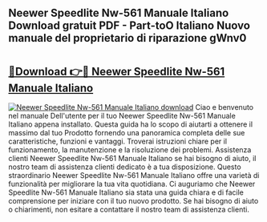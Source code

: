 ## Neewer Speedlite Nw-561 Manuale Italiano Download gratuit PDF - Part-toO Italiano Nuovo manuale del proprietario di riparazione gWnv0

# <h2><a href="http://dfcr3f.blite.top/?on=Neewer+Speedlite+Nw-561+Manuale+Italiano">🔗Download 👉🔴 Neewer Speedlite Nw-561 Manuale Italiano</a></h2>

[![Neewer Speedlite Nw-561 Manuale Italiano download](https://i.imgur.com/lujVjoI.png)](http://dfcr3f.blite.top/?on=Neewer+Speedlite+Nw-561+Manuale+Italiano)
Ciao e benvenuto nel manuale Dell'utente per il tuo Neewer Speedlite Nw-561 Manuale Italiano appena installato. Questa guida ha lo scopo di aiutarti a ottenere il massimo dal tuo Prodotto fornendo una panoramica completa delle sue caratteristiche, funzioni e vantaggi. Troverai istruzioni chiare per il funzionamento, la manutenzione e la risoluzione dei problemi. Assistenza clienti Neewer Speedlite Nw-561 Manuale Italiano se hai bisogno di aiuto, il nostro team di assistenza clienti dedicato è a tua disposizione. Questo straordinario Neewer Speedlite Nw-561 Manuale Italiano offre una varietà di funzionalità per migliorare la tua vita quotidiana. Ci auguriamo che Neewer Speedlite Nw-561 Manuale Italiano sia stata una guida chiara e di facile comprensione per iniziare con il tuo nuovo prodotto. Se hai bisogno di aiuto o chiarimenti, non esitare a contattare il nostro team di assistenza clienti.
